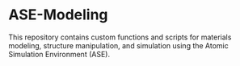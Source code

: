 # ASE-Modeling
This repository contains custom functions and scripts for materials modeling, structure manipulation, and simulation using the Atomic Simulation Environment (ASE).
